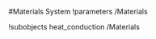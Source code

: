 <!-- MOOSE System Documentation Stub: Remove this when content is added. -->
#Materials System
!parameters /Materials

!subobjects heat_conduction /Materials

